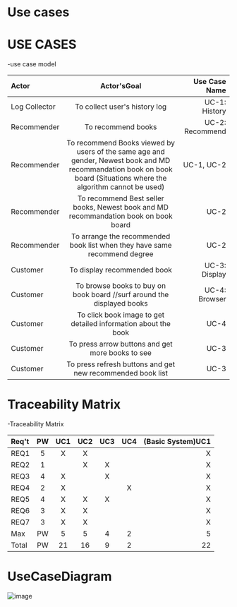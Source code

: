 # Use cases

# USE CASES

-use case model

| Actor |	Actor'sGoal |	Use Case Name |
|:---|:---:|---:|
Log Collector	| To collect user's history log		| UC-1: History|
Recommender		| To recommend books	| 	UC-2: Recommend |
Recommender		| To recommend Books viewed by users of the same age and gender, Newest book and MD recommandation book on book board (Situations where the algorithm cannot be used)		| UC-1, UC-2 |
Recommender	| 	To recommend Best seller books, Newest book and MD recommandation book on book board		| UC-2 |
Recommender		| To arrange the recommended book list when they have same recommend degree		| UC-2	| 
Customer		| To display recommended book		| UC-3: Display |
Customer 		| To browse books to buy on book board //surf around the displayed books  	| 	UC-4: Browser	| 
Customer 		| To click book image to get detailed information about the book 		| UC-4	| 
Customer 		| To press arrow buttons and get more books to see		| UC-3	| 
Customer 		| To press refresh buttons and get new recommended book list		| UC-3	| 

# Traceability Matrix


-Traceability Matrix

|Req't	|PW	|UC1	|UC2	|UC3	|UC4| (Basic System)UC1 |
|:---|:---:|:---:|:---:|:---:|:---:|---:|
REQ1	|5|	X|	X|	|	|X|
REQ2	|1|	|	X|	X|	|X|
REQ3	|4|X|	|	X|	|X|
REQ4	|2|	X| |	|	X|X|
REQ5	|4|	X|	X|	X|	|X|
REQ6	|3|	X	|X| |	|X|
REQ7	|3|	X|	X|	|	|X|
Max 	|PW| 5	|5	|4|	2|5|
Total |	PW|	21|	16|	9|	2|22|


# UseCaseDiagram

![image](https://user-images.githubusercontent.com/55435898/115983172-99663d00-a5da-11eb-9616-6d48a2fa3aa3.png)

